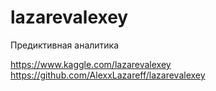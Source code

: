 # lazarevalexey
Предиктивная аналитика

https://www.kaggle.com/lazarevalexey
https://github.com/AlexxLazareff/lazarevalexey
